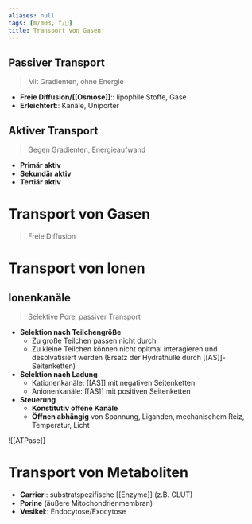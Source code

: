 ```yaml
---
aliases: null
tags: [m/m03, f/🧪]
title: Transport von Gasen
---
```

## Passiver Transport
> Mit Gradienten, ohne Energie

- **Freie Diffusion/[[Osmose]]**:: lipophile Stoffe, Gase
- **Erleichtert**:: Kanäle, Uniporter

## Aktiver Transport
> Gegen Gradienten, Energieaufwand

- **Primär aktiv**
- **Sekundär aktiv**
- **Tertiär aktiv**

# Transport von Gasen
> Freie Diffusion

# Transport von Ionen

## Ionenkanäle
> Selektive Pore, passiver Transport
- **Selektion nach Teilchengröße**
	- Zu große Teilchen passen nicht durch
	- Zu kleine Teilchen können nicht opitmal interagieren und desolvatisiert werden (Ersatz der Hydrathülle durch [[AS]]-Seitenketten)
- **Selektion nach Ladung**
	- Kationenkanäle: [[AS]] mit negativen Seitenketten
	- Anionenkanäle: [[AS]] mit positiven Seitenketten
- **Steuerung**
	- **Konstitutiv offene Kanäle**
	- **Öffnen abhängig** von Spannung, Liganden, mechanischem Reiz, Temperatur, Licht

![[ATPase]]

# Transport von Metaboliten

- **Carrier**:: substratspezifische [[Enzyme]] (z.B. GLUT)
- **Porine** (äußere Mitochondrienmembran)
- **Vesikel**:: Endocytose/Exocytose

